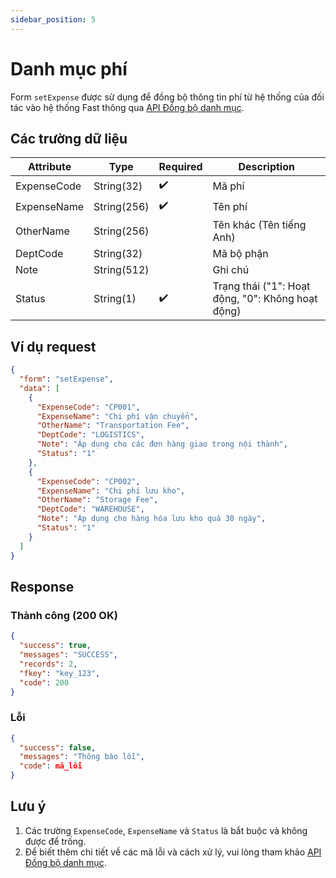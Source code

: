 ```yaml
---
sidebar_position: 5
---
```


# Danh mục phí

Form `setExpense` được sử dụng để đồng bộ thông tin phí từ hệ thống của đối tác vào hệ thống Fast thông qua [API Đồng bộ danh mục](../sync-data).

## Các trường dữ liệu

| Attribute    | Type        | Required | Description          |
|--------------|-------------|----------|----------------------|
| ExpenseCode  | String(32)  | ✔️       | Mã phí               |
| ExpenseName  | String(256) | ✔️       | Tên phí              |
| OtherName    | String(256) |          | Tên khác (Tên tiếng Anh) |
| DeptCode     | String(32)  |          | Mã bộ phận           |
| Note         | String(512) |          | Ghi chú              |
| Status       | String(1)   | ✔️       | Trạng thái ("1": Hoạt động, "0": Không hoạt động) |

## Ví dụ request

```json
{
  "form": "setExpense",
  "data": [
    {
      "ExpenseCode": "CP001",
      "ExpenseName": "Chi phí vận chuyển",
      "OtherName": "Transportation Fee",
      "DeptCode": "LOGISTICS",
      "Note": "Áp dụng cho các đơn hàng giao trong nội thành",
      "Status": "1"
    },
    {
      "ExpenseCode": "CP002",
      "ExpenseName": "Chi phí lưu kho",
      "OtherName": "Storage Fee",
      "DeptCode": "WAREHOUSE",
      "Note": "Áp dụng cho hàng hóa lưu kho quá 30 ngày",
      "Status": "1"
    }
  ]
}
```

## Response

### Thành công (200 OK)

```json
{
  "success": true,
  "messages": "SUCCESS",
  "records": 2,
  "fkey": "key_123",
  "code": 200
}
```

### Lỗi

```json
{
  "success": false,
  "messages": "Thông báo lỗi",
  "code": mã_lỗi
}
```

## Lưu ý

1. Các trường `ExpenseCode`, `ExpenseName` và `Status` là bắt buộc và không được để trống.
2. Để biết thêm chi tiết về các mã lỗi và cách xử lý, vui lòng tham khảo [API Đồng bộ danh mục](../sync-data).